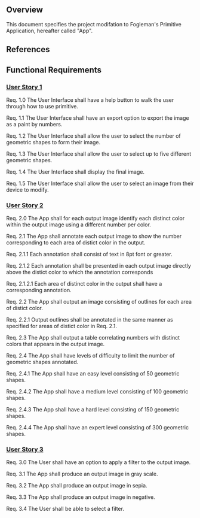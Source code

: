 ## Overview

This document specifies the project modifation to Fogleman's Primitive Application, hereafter called "App".

## References

## Functional Requirements

### [User Story 1 ](features.md "Ref. Features And User Stories")

Req. 1.0 The User Interface shall have a help button to walk the user through how to use primitive.

Req. 1.1 The User Interface shall have an export option to export the image as a paint by numbers.

Req. 1.2 The User Interface shall allow the user to select the number of geometric shapes to form their image.

Req. 1.3 The User Interface shall allow the user to select up to five different geometric shapes.

Req. 1.4 The User Interface shall display the final image.

Req. 1.5 The User Interface shall allow the user to select an image from their device to modify.


### [User Story 2 ](features.md "Ref. Features And User Stories")


Req. 2.0 The App shall for each output image identify each distinct color within the output image using a different number per color.

Req. 2.1 The App shall annotate each output image to show the number corresponding to each area of distict color in the output.

Req. 2.1.1 Each annotation shall consist of text in 8pt font or greater.

Req. 2.1.2 Each annotation shall be presented in each output image directly above the distict color to which the annotation corresponds

Req. 2.1.2.1 Each area of distinct color in the output shall have a corresponding annotation.

Req. 2.2 The App shall output an image consisting of outlines for each area of distict color.
 
Req. 2.2.1 Output outlines shall be annotated in the same manner as specified for areas of distict color in Req. 2.1.

Req. 2.3 The App shall output a table correlating numbers with distinct colors that appears in the output image.

Req. 2.4 The App shall have levels of difficulty to limit the number of geometric shapes annotated.

Req. 2.4.1 The App shall have an easy level consisting of 50 geometric shapes.

Req. 2.4.2 The App shall have a medium level consisting of 100 geometric shapes.

Req. 2.4.3 The App shall have a hard level consisting of 150 geometric shapes. 

Req. 2.4.4 The App shall have an expert level consisting of 300 geometric shapes. 


### [User Story 3 ](features.md "Ref. Features And User Stories")


Req. 3.0 The User shall have an option to apply a filter to the output image. 

Req. 3.1 The App shall produce an output image in gray scale.

Req. 3.2 The App shall produce an output image in sepia. 

Req. 3.3 The App shall produce an output image in negative.

Req. 3.4 The User shall be able to select a filter.

